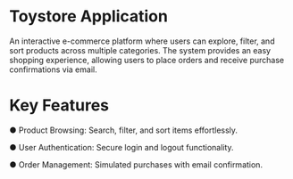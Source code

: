 # Toystore Application

An interactive e-commerce platform where users can explore, filter, and sort products across multiple categories. The system provides an easy shopping experience, allowing users to place orders and receive purchase confirmations via email.

# Key Features

  ● Product Browsing: Search, filter, and sort items effortlessly.

  ● User Authentication: Secure login and logout functionality.

  ● Order Management: Simulated purchases with email confirmation.
